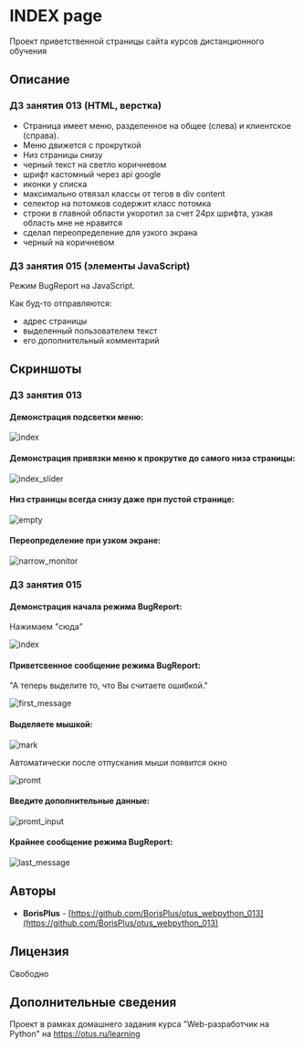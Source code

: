 # INDEX page

Проект приветственной страницы сайта курсов дистанционного обучения

## Описание

### ДЗ занятия 013 (HTML, верстка)

* Страница имеет меню, разделенное на общее (слева) и клиентское (справа).
* Меню движется с прокруткой
* Низ страницы снизу
* черный текст на светло коричневом
* шрифт кастомный через api google
* иконки у списка
* максимально отвязал классы от тегов в div content
* селектор на потомков содержит класс потомка
* строки в главной области укоротил за счет 24px шрифта, узкая область мне не нравится
* сделал переопределение для узкого экрана
* черный на коричневом
 
### ДЗ занятия 015 (элементы JavaScript)

Режим BugReport на JavaScript. 

Как буд-то отправляются:
* адрес страницы
* выделенный пользователем текст
* его дополнительный комментарий

## Cкриншоты

### ДЗ занятия 013

#### Демонстрация подсветки меню:

![index](https://raw.githubusercontent.com/BorisPlus/otus_webpython_013/master/README.files/images/screenshots/index.png "Title")


#### Демонстрация привязки меню к прокрутке до самого низа страницы:

![index_slider](https://raw.githubusercontent.com/BorisPlus/otus_webpython_013/master/README.files/images/screenshots/index_scrolled_with_menu.png "Title")


#### Низ страницы всегда снизу даже при пустой странице:

![empty](https://raw.githubusercontent.com/BorisPlus/otus_webpython_013/master/README.files/images/screenshots/empty.png "Title")

#### Переопределение при узком экране:

![narrow_monitor](https://raw.githubusercontent.com/BorisPlus/otus_webpython_013/master/README.files/images/screenshots/narrow_monitor.png "Title")


### ДЗ занятия 015

#### Демонстрация начала режима BugReport:

Нажимаем "сюда"

![index](https://raw.githubusercontent.com/BorisPlus/otus_webpython_013/master/README.files/images/screenshots/js_015/click.png "Title")

#### Приветсвенное сообщение режима BugReport:

"А теперь выделите то, что Вы считаете ошибкой."

![first_message](https://raw.githubusercontent.com/BorisPlus/otus_webpython_013/master/README.files/images/screenshots/js_015/first_message.png "Title")

#### Выделяете мышкой:

![mark](https://raw.githubusercontent.com/BorisPlus/otus_webpython_013/master/README.files/images/screenshots/js_015/mark.png "Title")

Автоматически после отпускания мыши появится окно

![promt](https://raw.githubusercontent.com/BorisPlus/otus_webpython_013/master/README.files/images/screenshots/js_015/promt.png "Title")

#### Введите дополнительные данные:

![promt_input](https://raw.githubusercontent.com/BorisPlus/otus_webpython_013/master/README.files/images/screenshots/js_015/promt_input.png "Title")

#### Крайнее сообщение режима BugReport:

![last_message](https://raw.githubusercontent.com/BorisPlus/otus_webpython_013/master/README.files/images/screenshots/js_015/last_message.png "Title")

## Авторы

* **BorisPlus** - [https://github.com/BorisPlus/otus_webpython_013](https://github.com/BorisPlus/otus_webpython_013)

## Лицензия

Свободно

## Дополнительные сведения

Проект в рамках домашнего задания курса "Web-разработчик на Python" на https://otus.ru/learning
